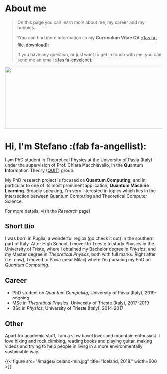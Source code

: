 # About me


> On this page you can learn more about me, my career and my hobbies.
>
> :exclamation:You can find more information on my **Curriculum Vitae CV** [:(fas fa-file-download):](/documents/cv.pdf)
>
> If you have any question, or just want to get in touch with me, you can send me an email [:(fas fa-envelope):](mailto:mangini.stfn@gmail.com)

<p align="center">
  <img width="600" height="200" src="/images/profile2.png">
</p>  

# Hi, I'm Stefano :(fab fa-angellist):
I am PhD student in Theoretical Physics at the University of Pavia (Italy) under the supervision of Prof. Chiara Macchiavello, in the **Qu**antum **I**nformation **T**heory   ([QUIT](https://www.qubit.it/)) group.

My PhD research project is focused on **Quantum Computing**, and in particular to one of its most prominent application, **Quantum Machine Learning**.
Broadly speaking, I'm very interested in topics which lies in the intersection between Quantum Computing and Theoretical Computer Science.  

For more details, visit the _Research_ page!

## Short Bio  


I was born in Puglia, a wonderful region (go check it out) in the southern part of Italy. After High School, I moved to Trieste to study Physics in the University of Triste, where I obtained my Bachelor degree in *Physics*, and my Master degree in *Theoretical Physics*, both with full marks. Right after (i.e. now), I moved to Pavia (near Milan) where I’m pursuing my PhD on *Quantum Computing*.   

## Career
* PhD student on _Quantum Computing_, University of Pavia (Italy), 2019-ongoing
* MSc in _Theoretical Physics_, University of Trieste (Italy), 2017-2019
* BSc in _Physics_, University of Trieste (Italy), 2014-2017  

## Other  
Apart for academic stuff, I am a slow travel lover and mountain enthusiast. I love hiking and rock climbing, reading books and playing guitar, making videos and trying to help people in living in a more environmentally sustainable way.  




{{< figure src="/images/iceland-min.jpg" title="Iceland, 2018." width=600 >}}

